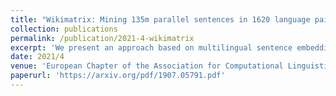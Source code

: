 ```yaml
---
title: "Wikimatrix: Mining 135m parallel sentences in 1620 language pairs from wikipedia"
collection: publications
permalink: /publication/2021-4-wikimatrix
excerpt: 'We present an approach based on multilingual sentence embeddings to automatically extract parallel sentences from the content of Wikipedia articles in 85 languages, including several dialects or low-resource languages. We do not limit the the extraction process to alignments with English, but systematically consider all possible language pairs. In total, we are able to extract 135M parallel sentences for 1620 different language pairs, out of which only 34M are aligned with English. This corpus of parallel sentences is freely available at https://github.com/facebookresearch/LASER/tree/master/tasks/WikiMatrix. To get an indication on the quality of the extracted bitexts, we train neural MT baseline systems on the mined data only for 1886 languages pairs, and evaluate them on the TED corpus, achieving strong BLEU scores for many language pairs. The WikiMatrix bitexts seem to be particularly interesting to train MT systems between distant languages without the need to pivot through English.'
date: 2021/4
venue: 'European Chapter of the Association for Computational Linguistics: Main Volume. 2021'
paperurl: 'https://arxiv.org/pdf/1907.05791.pdf'
---
```



